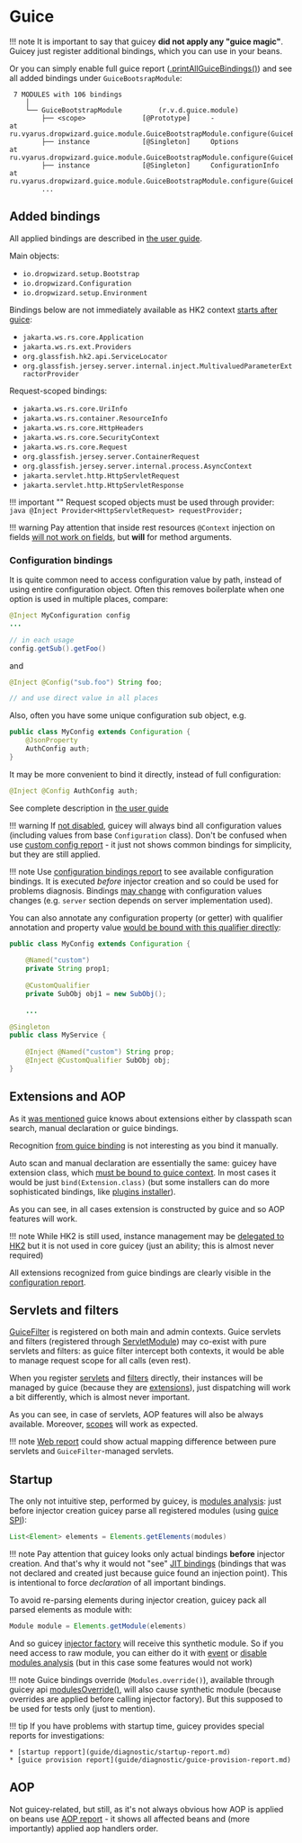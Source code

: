 # Guice

!!! note
    It is important to say that guicey **did not apply any "guice magic"**. Guicey just register
    additional bindings, which you can use in your beans.  
    
Or you can simply enable full guice report ([.printAllGuiceBindings()](http://xvik.github.io/dropwizard-guicey/5.0.0/guide/diagnostic/guice-report/))
and see all added bindings under `GuiceBootsrapModule`:

```
 7 MODULES with 106 bindings
    │   
    └── GuiceBootstrapModule         (r.v.d.guice.module)       
        ├── <scope>              [@Prototype]     -                                               at ru.vyarus.dropwizard.guice.module.GuiceBootstrapModule.configure(GuiceBootstrapModule.java:51)
        ├── instance             [@Singleton]     Options                                         at ru.vyarus.dropwizard.guice.module.GuiceBootstrapModule.configure(GuiceBootstrapModule.java:57)
        ├── instance             [@Singleton]     ConfigurationInfo                               at ru.vyarus.dropwizard.guice.module.GuiceBootstrapModule.configure(GuiceBootstrapModule.java:60)
        ...
```

## Added bindings

All applied bindings are described in [the user guide](guide/guice/bindings.md).

Main objects:

* `io.dropwizard.setup.Bootstrap` 
* `io.dropwizard.Configuration`
* `io.dropwizard.setup.Environment`

Bindings below are not immediately available as HK2 context [starts after guice](guide/lifecycle.md):

* `jakarta.ws.rs.core.Application`
* `jakarta.ws.rs.ext.Providers`
* `org.glassfish.hk2.api.ServiceLocator`
* `org.glassfish.jersey.server.internal.inject.MultivaluedParameterExtractorProvider`

Request-scoped bindings:

* `jakarta.ws.rs.core.UriInfo`
* `jakarta.ws.rs.container.ResourceInfo`
* `jakarta.ws.rs.core.HttpHeaders`
* `jakarta.ws.rs.core.SecurityContext`
* `jakarta.ws.rs.core.Request`
* `org.glassfish.jersey.server.ContainerRequest`
* `org.glassfish.jersey.server.internal.process.AsyncContext`
* `jakarta.servlet.http.HttpServletRequest`
* `jakarta.servlet.http.HttpServletResponse`

!!! important ""
    Request scoped objects must be used through provider:
    ```java
    @Inject Provider<HttpServletRequest> requestProvider;
    ```    

!!! warning
    Pay attention that inside rest resources `@Context` injection on fields [will not work on fields](http://xvik.github.io/dropwizard-guicey/5.0.0/installers/resource/#context-usage), 
    but **will** for method arguments.

### Configuration bindings

It is quite common need to access configuration value by path, instead of using
entire configuration object. Often this removes boilerplate when one option is used in multiple places, compare:

```java
@Inject MyConfiguration config
...

// in each usage
config.getSub().getFoo()
```

and 

```java
@Inject @Config("sub.foo") String foo;

// and use direct value in all places
``` 

Also, often you have some unique configuration sub object, e.g. 

```java
public class MyConfig extends Configuration {
    @JsonProperty
    AuthConfig auth;
}
```

It may be more convenient to bind it directly, instead of full configuration:

```java
@Inject @Config AuthConfig auth;
```

See complete description in [the user guide](http://xvik.github.io/dropwizard-guicey/5.0.0/guide/guice/bindings/#yaml-config-introspection)

!!! warning
    If [not disabled](guide/yaml-values.md#disable-configuration-introspection), guicey will always bind all configuration values
    (including values from base `Configuration` class). Don't be confused when use [custom config report](guide/diagnostic/yaml-values-report.md) -
    it just not shows common bindings for simplicity, but they are still applied.     

!!! note
    Use [configuration bindings report](guide/diagnostic/yaml-values-report.md) to see available configuration
    bindings. It is executed *before* injector creation and so could be used for problems diagnosis. 
    Bindings [may change](guide/guice/bindings.md#value-by-path) with configuration values changes (e.g. `server` section depends on server implementation used).    

You can also annotate any configuration property (or getter) with qualifier annotation
and property value [would be bound with this qualifier directly](guide/yaml-values.md#qualified-bindings):

```java
public class MyConfig extends Configuration {
    
    @Named("custom")
    private String prop1;
    
    @CustomQualifier
    private SubObj obj1 = new SubObj();
    
    ...

@Singleton
public class MyService { 
        
    @Inject @Named("custom") String prop;   
    @Inject @CustomQualifier SubObj obj;
}
```


## Extensions and AOP   

As it [was mentioned](concepts.md#extensions) guice knows about extensions either by 
classpath scan search, manual declaration or guice bindings.

Recognition [from guice binding](guide/guice/module-analysis.md#extensions-recognition) is not interesting
as you bind it manually.

Auto scan and manual declaration are essentially the same: guicey have extension class, which [must be bound to guice context](http://xvik.github.io/dropwizard-guicey/5.0.0/guide/guice/bindings/#extension-bindings).
In most cases it would be just `bind(Extension.class)` (but some installers can do more sophisticated bindings, 
like [plugins installer](installers/plugin.md)).

As you can see, in all cases extension is constructed by guice and so AOP features will work.

!!! note
    While HK2 is still used, instance management may be [delegated to HK2](http://xvik.github.io/dropwizard-guicey/5.0.0/guide/hk2/#hk2-delegation)
    but it is not used in core guicey (just an ability; this is almost never required) 

All extensions recognized from guice bindings are clearly visible in the [configuration report](guide/diagnostic/configuration-report.md).

## Servlets and filters

[GuiceFilter](https://github.com/google/guice/wiki/Servlets) is registered on both main and admin contexts.
Guice servlets and filters (registered through [ServletModule](http://xvik.github.io/dropwizard-guicey/5.0.0/guide/guice/servletmodule/)) may co-exist with pure servlets and filters:
as guice filter intercept both contexts, it would be able to manage request scope for all calls (even rest).

When you register [servlets](installers/servlet.md) and [filters](installers/filter.md) directly,
their instances will be managed by guice (because they are [extensions](#extensions-and-aop)), just
dispatching will work a bit differently, which is almost never important.

As you can see, in case of servlets, AOP features will also be always available. Moreover,
[scopes](http://xvik.github.io/dropwizard-guicey/5.0.0/guide/guice/scopes/) will work as expected. 

!!! note 
    [Web report](guide/diagnostic/web-report.md) could show actual mapping difference between
    pure servlets and `GuiceFilter`-managed servlets. 
 
## Startup

The only not intuitive step, performed by guicey, is [modules analysis](guide/guice/module-analysis.md):
just before injector creation guicey parse all registered modules (using [guice SPI](https://github.com/google/guice/wiki/ExtensionSPI)):

```java
List<Element> elements = Elements.getElements(modules)
```

!!! note
    Pay attention that guicey looks only actual bindings **before** injector creation. And that's why
    it would not "see" [JIT bindings](https://github.com/google/guice/wiki/JustInTimeBindings) (bindings that was not declared
    and created just because guice found an injection point). 
    This is intentional to force *declaration* of all important bindings.  

To avoid re-parsing elements during injector creation, guicey pack all parsed elements as module with:

```java
Module module = Elements.getModule(elements)
```

And so guicey [injector factory](guide/guice/injector.md#injector-factory) will receive this 
synthetic module. So if you need access to raw module, you can either do it with [event](guide/events.md)
or [disable modules analysis](guide/guice/module-analysis.md#disabling-analysis) (but in this case some features would not work)

!!! note
    Guice bindings override (`Modules.override()`), available through guicey api [modulesOverride()](guide/guice/override.md),
    will also cause synthetic module (because overrides are applied before calling injector factory).
    But this supposed to be used for tests only (just to mention).

!!! tip
    If you have problems with startup time, guicey provides special reports for investigations:

    * [startup repport](guide/diagnostic/startup-report.md)
    * [guice provision report](guide/diagnostic/guice-provision-report.md)

## AOP

Not guicey-related, but still, as it's not always obvious how AOP is applied on beans
use [AOP report](guide/diagnostic/aop-report.md) - it shows all affected beans and
(more importantly) applied aop handlers order.
